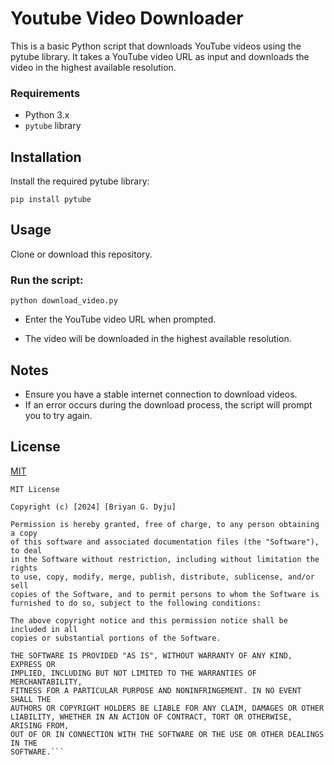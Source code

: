 
# Youtube Video Downloader

This is a basic Python script that downloads YouTube videos using the pytube library. It takes a YouTube video URL as input and downloads the video in the highest available resolution.



### Requirements
- Python 3.x
- `pytube` library

## Installation

Install the required pytube library:

```pip install pytube```

## Usage
Clone or download this repository.

### Run the script:
`python download_video.py`

- Enter the YouTube video URL when prompted.

- The video will be downloaded in the highest available resolution.

## Notes
- Ensure you have a stable internet connection to download videos.
- If an error occurs during the download process, the script will prompt you to try again.
## License

[MIT](https://choosealicense.com/licenses/mit/)
```
MIT License

Copyright (c) [2024] [Briyan G. Dyju]

Permission is hereby granted, free of charge, to any person obtaining a copy
of this software and associated documentation files (the "Software"), to deal
in the Software without restriction, including without limitation the rights
to use, copy, modify, merge, publish, distribute, sublicense, and/or sell
copies of the Software, and to permit persons to whom the Software is
furnished to do so, subject to the following conditions:

The above copyright notice and this permission notice shall be included in all
copies or substantial portions of the Software.

THE SOFTWARE IS PROVIDED "AS IS", WITHOUT WARRANTY OF ANY KIND, EXPRESS OR
IMPLIED, INCLUDING BUT NOT LIMITED TO THE WARRANTIES OF MERCHANTABILITY,
FITNESS FOR A PARTICULAR PURPOSE AND NONINFRINGEMENT. IN NO EVENT SHALL THE
AUTHORS OR COPYRIGHT HOLDERS BE LIABLE FOR ANY CLAIM, DAMAGES OR OTHER
LIABILITY, WHETHER IN AN ACTION OF CONTRACT, TORT OR OTHERWISE, ARISING FROM,
OUT OF OR IN CONNECTION WITH THE SOFTWARE OR THE USE OR OTHER DEALINGS IN THE
SOFTWARE.```
